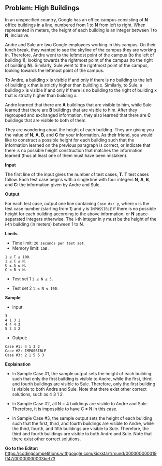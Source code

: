 ## Problem: High Buildings

In an unspecified country, Google has an office campus consisting of **N** office buildings in a line, numbered from 1 to **N** from left to right. When represented in meters, the height of each building is an integer between 1 to **N**, inclusive.

Andre and Sule are two Google employees working in this campus. On their lunch break, they wanted to see the skyline of the campus they are working in. Therefore, Andre went to the leftmost point of the campus (to the left of building 1), looking towards the rightmost point of the campus (to the right of building **N**). Similarly, Sule went to the rightmost point of the campus, looking towards the leftmost point of the campus.

To Andre, a building x is visible if and only if there is no building to the left of building x that is strictly higher than building x. Similarly, to Sule, a building x is visible if and only if there is no building to the right of building x that is strictly higher than building x.

Andre learned that there are **A** buildings that are visible to him, while Sule learned that there are **B** buildings that are visible to him. After they regrouped and exchanged information, they also learned that there are **C** buildings that are visible to both of them.

They are wondering about the height of each building. They are giving you the value of **N**, **A**, **B**, and **C** for your information. As their friend, you would like to construct a possible height for each building such that the information learned on the previous paragraph is correct, or indicate that there is no possible height construction that matches the information learned (thus at least one of them must have been mistaken).



**Input**

The first line of the input gives the number of test cases, **T**. **T** test cases follow. Each test case begins with a single line with four integers **N**, **A**, **B**, and **C**: the information given by Andre and Sule.

**Output**

For each test case, output one line containing `Case #x: y`, where `x` is the test case number (starting from 1) and `y` is `IMPOSSIBLE` if there is no possible height for each building according to the above information, or **N** space-separated integers otherwise. The i-th integer in y must be the height of the i-th building (in meters) between 1 to **N**.

**Limits**

- Time limit: `20 seconds per test set.`
- Memory limit: `1GB.`
```
1 ≤ T ≤ 100.
1 ≤ C ≤ N.
C ≤ A ≤ N.
C ≤ B ≤ N.
```

- Test set 1
`1 ≤ N ≤ 5.`

- Test set 2
`1 ≤ N ≤ 100.`

**Sample**

- Input:
```
3
4 1 3 1
4 4 4 3
5 3 3 2
```

- Output:
```
Case #1: 4 1 3 2
Case #2: IMPOSSIBLE
Case #3: 2 1 5 5 3
```

**Explaination**

* In Sample Case #1, the sample output sets the height of each building such that only the first building is visible to Andre, while the first, third, and fourth buildings are visible to Sule. Therefore, only the first building is visible to both Andre and Sule. Note that there exist other correct solutions, such as 4 3 1 2.

* In Sample Case #2, all N = 4 buildings are visible to Andre and Sule. Therefore, it is impossible to have C ≠ N in this case.

* In Sample Case #3, the sample output sets the height of each building such that the first, third, and fourth buildings are visible to Andre, while the third, fourth, and fifth buildings are visible to Sule. Therefore, the third and fourth buildings are visible to both Andre and Sule. Note that there exist other correct solutions.

**Go to the Editor:** <https://codingcompetitions.withgoogle.com/kickstart/round/000000000019ff47/00000000003bef73>
